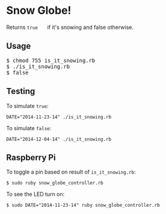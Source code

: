 # Snow Globe!

Returns `true	` if it's snowing and false otherwise. 

## Usage

<pre>
$ chmod 755 is_it_snowing.rb 
$ ./is_it_snowing.rb 
$ false
</pre>

## Testing

To simulate `true`:

`DATE="2014-11-23-14" ./is_it_snowing.rb`

To simulate `false`:

`DATE="2014-12-04-14" ./is_it_snowing.rb`

## Raspberry Pi 

To toggle a pin based on result of `is_it_snowing.rb`:

`$ sudo ruby snow_globe_controller.rb`

To see the LED turn on:

`$ sudo DATE="2014-11-23-14" ruby snow_globe_controller.rb`

